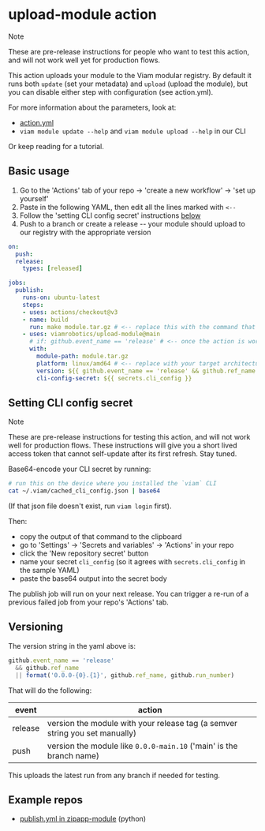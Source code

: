 # upload-module action

> [!NOTE]
> These are pre-release instructions for people who want to test this action, and will not work well yet for production flows.

This action uploads your module to the Viam modular registry. By default it runs both `update` (set your metadata) and `upload` (upload the module), but you can disable either step with configuration (see action.yml).

For more information about the parameters, look at:
- [action.yml](./action.yml)
- `viam module update --help` and `viam module upload --help` in our CLI

Or keep reading for a tutorial.

## Basic usage

1. Go to the 'Actions' tab of your repo -> 'create a new workflow' -> 'set up yourself'
1. Paste in the following YAML, then edit all the lines marked with `<--`
1. Follow the 'setting CLI config secret' instructions [below](#setting-cli-config-secret)
1. Push to a branch or create a release -- your module should upload to our registry with the appropriate version

```yml
on:
  push:
  release:
    types: [released]

jobs:
  publish:
    runs-on: ubuntu-latest
    steps:
    - uses: actions/checkout@v3
    - name: build
      run: make module.tar.gz # <-- replace this with the command that builds your module
    - uses: viamrobotics/upload-module@main
      # if: github.event_name == 'release' # <-- once the action is working, uncomment this so you only upload on release
      with:
        module-path: module.tar.gz
        platform: linux/amd64 # <-- replace with your target architecture, or your module will not deploy
        version: ${{ github.event_name == 'release' && github.ref_name || format('0.0.0-{0}.{1}', github.ref_name, github.run_number) }} # <-- see 'Versioning' section below for explanation
        cli-config-secret: ${{ secrets.cli_config }}
```

## Setting CLI config secret

> [!NOTE]
> These are pre-release instructions for testing this action, and will not work well for production flows. These instructions will give you a short lived access token that cannot self-update after its first refresh. Stay tuned.

Base64-encode your CLI secret by running:

```sh
# run this on the device where you installed the `viam` CLI
cat ~/.viam/cached_cli_config.json | base64
```

(If that json file doesn't exist, run `viam login` first).

Then:
- copy the output of that command to the clipboard
- go to 'Settings' -> 'Secrets and variables' -> 'Actions' in your repo
- click the 'New repository secret' button
- name your secret `cli_config` (so it agrees with `secrets.cli_config` in the sample YAML)
- paste the base64 output into the secret body

The publish job will run on your next release. You can trigger a re-run of a previous failed job from your repo's 'Actions' tab.

## Versioning

The version string in the yaml above is:

```js
github.event_name == 'release'
  && github.ref_name
  || format('0.0.0-{0}.{1}', github.ref_name, github.run_number)
```

That will do the following:

| event | action
|---|---
| release | version the module with your release tag (a semver string you set manually)
| push | version the module like `0.0.0-main.10` ('main' is the branch name)

This uploads the latest run from any branch if needed for testing.

## Example repos

- [publish.yml in zipapp-module](https://github.com/viamrobotics/zipapp-module/blob/main/.github/workflows/publish.yml) (python)
